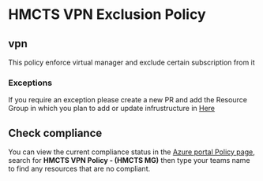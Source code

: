 # HMCTS VPN Exclusion Policy

## vpn

This policy enforce virtual manager and exclude certain subscription from it

### Exceptions

If you require an exception please create a new PR and add the Resource Group in which you plan to add or update infrustructure in [Here](https://github.com/hmcts/azure-policy/blob/489c958d219271f1aec1e25bb15baa0befda2d84/assignments/mgmt-groups/mg-HMCTS/assign.vpn.json#L11)

## Check compliance

You can view the current compliance status in the [Azure portal Policy page](https://portal.azure.com/#view/Microsoft_Azure_Policy/PolicyMenuBlade/~/Overview), search for ****HMCTS VPN Policy - (HMCTS MG)**** then type your teams name to find any resources that are no compliant.
